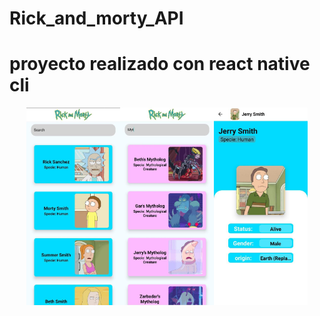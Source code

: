 # Rick_and_morty_API

# proyecto realizado con react native cli

<div style="display: flex; flex-wrap: wrap; justify-content: center;">
<img src="./README_IMG/listado.jpeg" width="150px">
<img src="./README_IMG/filtrado.jpeg" width="150px">
<img src="./README_IMG/Detalles.jpeg" width="150px">
</div>
